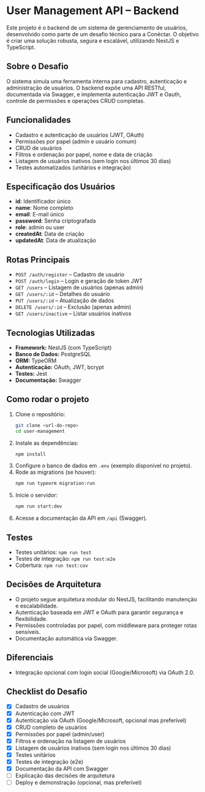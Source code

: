 # User Management API – Backend

Este projeto é o backend de um sistema de gerenciamento de usuários, desenvolvido como parte de um desafio técnico para a Conéctar. O objetivo é criar uma solução robusta, segura e escalável, utilizando NestJS e TypeScript.

## Sobre o Desafio

O sistema simula uma ferramenta interna para cadastro, autenticação e administração de usuários. O backend expõe uma API RESTful, documentada via Swagger, e implementa autenticação JWT e Oauth, controle de permissões e operações CRUD completas.

## Funcionalidades

- Cadastro e autenticação de usuários (JWT, OAuth)
- Permissões por papel (admin e usuário comum)
- CRUD de usuários
- Filtros e ordenação por papel, nome e data de criação
- Listagem de usuários inativos (sem login nos últimos 30 dias)
- Testes automatizados (unitários e integração)

## Especificação dos Usuários
- **id**: Identificador único
- **name**: Nome completo
- **email**: E-mail único
- **password**: Senha criptografada
- **role**: admin ou user
- **createdAt**: Data de criação
- **updatedAt**: Data de atualização

## Rotas Principais
- `POST /auth/register` – Cadastro de usuário
- `POST /auth/login` – Login e geração de token JWT
- `GET /users` – Listagem de usuários (apenas admin)
- `GET /users/:id` – Detalhes do usuário
- `PUT /users/:id` – Atualização de dados
- `DELETE /users/:id` – Exclusão (apenas admin)
- `GET /users/inactive` – Listar usuários inativos

## Tecnologias Utilizadas
- **Framework:** NestJS (com TypeScript)
- **Banco de Dados:** PostgreSQL
- **ORM:** TypeORM
- **Autenticação:** OAuth, JWT, bcrypt
- **Testes:** Jest
- **Documentação:** Swagger

## Como rodar o projeto

1. Clone o repositório:
   ```bash
   git clone <url-do-repo>
   cd user-management
   ```
2. Instale as dependências:
   ```bash
   npm install
   ```
3. Configure o banco de dados em `.env` (exemplo disponível no projeto).
4. Rode as migrations (se houver):
   ```bash
   npm run typeorm migration:run
   ```
5. Inicie o servidor:
   ```bash
   npm run start:dev
   ```
6. Acesse a documentação da API em `/api` (Swagger).

## Testes
- Testes unitários: `npm run test`
- Testes de integração: `npm run test:e2e`
- Cobertura: `npm run test:cov`

## Decisões de Arquitetura
- O projeto segue arquitetura modular do NestJS, facilitando manutenção e escalabilidade.
- Autenticação baseada em JWT e OAuth para garantir segurança e flexibilidade.
- Permissões controladas por papel, com middleware para proteger rotas sensíveis.
- Documentação automática via Swagger.

## Diferenciais
- Integração opcional com login social (Google/Microsoft) via OAuth 2.0.

## Checklist do Desafio
- [x] Cadastro de usuários
- [x] Autenticação com JWT
- [x] Autenticação via OAuth (Google/Microsoft, opcional mas preferível)
- [x] CRUD completo de usuários
- [x] Permissões por papel (admin/user)
- [x] Filtros e ordenação na listagem de usuários
- [x] Listagem de usuários inativos (sem login nos últimos 30 dias)
- [x] Testes unitários
- [x] Testes de integração (e2e)
- [x] Documentação da API com Swagger
- [ ] Explicação das decisões de arquitetura
- [ ] Deploy e demonstração (opcional, mas preferível)